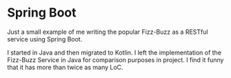 # Spring Boot

Just a small example of me writing the popular Fizz-Buzz as a RESTful service using
Spring Boot. 

I started in Java and then migrated to Kotlin.
I left the implementation of the Fizz-Buzz Service in Java for comparison purposes
in project. I find it funny that it has more than twice as many LoC.
